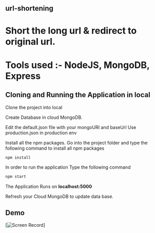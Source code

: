 ## url-shortening
# Short the long url & redirect to original url.

# Tools used :- NodeJS, MongoDB, Express


## Cloning and Running the Application in local

Clone the project into local

Create Database in cloud MongoDB.

Edit the default.json file with your mongoURI and baseUrl
Use production.json in production env

Install all the npm packages. Go into the project folder and type the following command to install all npm packages

```bash
npm install
```

In order to run the application Type the following command

```bash
npm start
```

The Application Runs on **localhost:5000**

Refresh your Cloud MongoDB to update data base.

## Demo
[![Screen Record](url-shortener-demo.gif)]

